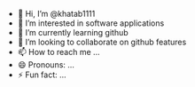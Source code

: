 - 👋 Hi, I’m @khatab1111
- 👀 I’m interested in software applications
- 🌱 I’m currently learning github 
- 💞️ I’m looking to collaborate on github features 
- 📫 How to reach me ...
- 😄 Pronouns: ...
- ⚡ Fun fact: ...

<!---
khatab1111/khatab1111 is a ✨ special ✨ repository because its `README.md` (this file) appears on your GitHub profile.
You can click the Preview link to take a look at your changes.
--->
